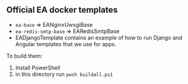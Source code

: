 ## Official EA docker templates

* `ea-base` => EANginxUwsgiBase
* `ea-redis-smtp-base` => EARedisSmtpBase
* EADjangoTemplate contains an example of how to run Django and Angular templates that we use for apps.

To build them:
1. Install PowerShell
2. in this directory run `pwsh buildall.ps1`